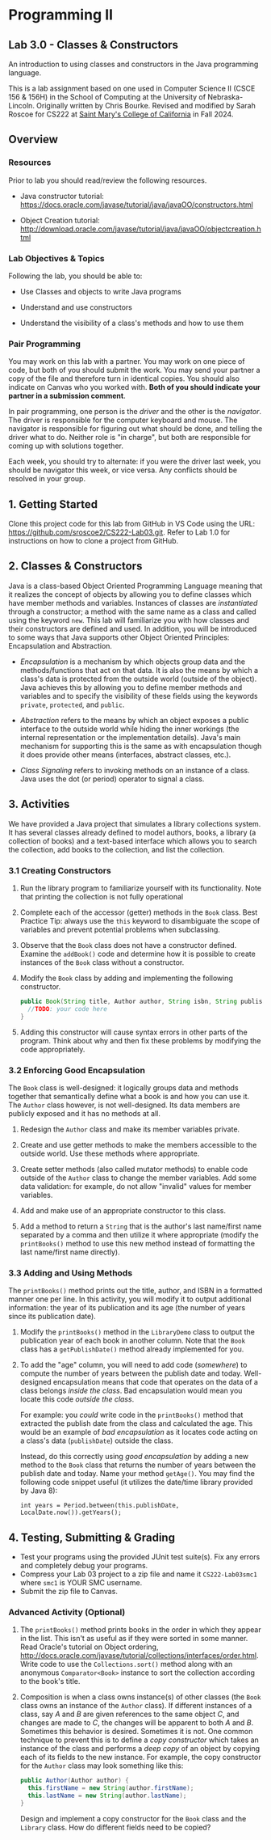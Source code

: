 # Programming II

## Lab 3.0 - Classes & Constructors

An introduction to using classes and constructors in the Java programming language.

This is a lab assignment based on one used in Computer Science II (CSCE 156 & 156H) in the School of Computing
at the University of Nebraska-Lincoln. 
Originally written by Chris Bourke. Revised and modified by Sarah Roscoe for CS222 at [Saint Mary's College of California](https://www.stmarys-ca.edu/) in Fall 2024. 

## Overview

### Resources

Prior to lab you should read/review the following resources.

-   Java constructor tutorial:  
    https://docs.oracle.com/javase/tutorial/java/javaOO/constructors.html

-   Object Creation tutorial:  
    http://download.oracle.com/javase/tutorial/java/javaOO/objectcreation.html


### Lab Objectives & Topics

Following the lab, you should be able to:

-   Use Classes and objects to write Java programs

-   Understand and use constructors

-   Understand the visibility of a class's methods and how to use them


### Pair Programming

You may work on this lab with a partner. You may work on one piece of code, but both of you should submit the work. You may send your partner a copy of the file and therefore turn in identical copies. You should also indicate on Canvas who you worked with. **Both of you should indicate your partner in a submission comment**. 

In pair programming, one person is the *driver* and the other is the *navigator*. The driver is responsible for the computer keyboard and mouse. The navigator is responsible for figuring out what should be done, and telling the driver what to do. Neither role is "in charge", but both are responsible for coming up with solutions together. 

Each week, you should try to alternate: if you were the driver last week, you should be navigator this week, or vice versa. Any conflicts should be resolved in your group. 


## 1. Getting Started

Clone this project code for this lab from GitHub in VS Code using the
URL: https://github.com/sroscoe2/CS222-Lab03.git. Refer to Lab 1.0 for
instructions on how to clone a project from GitHub.

## 2. Classes & Constructors 

Java is a class-based Object Oriented Programming Language meaning that
it realizes the concept of objects by allowing you to define classes
which have member methods and variables. Instances of classes are
*instantiated* through a constructor; a method with the same name as a
class and called using the keyword `new`. This lab will familiarize you with
how classes and their constructors are defined and used. In addition,
you will be introduced to some ways that Java supports other Object
Oriented Principles: Encapsulation and Abstraction.

-   *Encapsulation* is a mechanism by which objects group data and the
    methods/functions that act on that data. It is also the means by
    which a class's data is protected from the outside world (outside of
    the object). Java achieves this by allowing you to define member
    methods and variables and to specify the visibility of these fields
    using the keywords `private`, `protected`, and `public`.

-   *Abstraction* refers to the means by which an object exposes a
    public interface to the outside world while hiding the inner
    workings (the internal representation or the implementation
    details). Java's main mechanism for supporting this is the same as
    with encapsulation though it does provide other means (interfaces,
    abstract classes, etc.).

-   *Class Signaling* refers to invoking methods on an instance of a
    class. Java uses the dot (or period) operator to signal a class.

## 3. Activities 

We have provided a Java project that simulates a library collections
system. It has several classes already defined to model authors, books,
a library (a collection of books) and a text-based interface which
allows you to search the collection, add books to the collection, and
list the collection.

### 3.1 Creating Constructors

1.  Run the library program to familiarize yourself with its
    functionality. Note that printing the collection is not fully
    operational

2.  Complete each of the accessor (getter) methods in the `Book` class. Best
    Practice Tip: always use the `this` keyword to disambiguate the scope of
    variables and prevent potential problems when subclassing.

3.  Observe that the `Book` class does not have a constructor defined. Examine
    the `addBook()` code and determine how it is possible to create instances 
    of the `Book` class without a constructor.

4.  Modify the `Book` class by adding and implementing the following
    constructor.  

    ```java
    public Book(String title, Author author, String isbn, String publishDate) {
      //TODO: your code here
    }
    ```

5.  Adding this constructor will cause syntax errors in other parts of
    the program. Think about why and then fix these problems by
    modifying the code appropriately.

### 3.2 Enforcing Good Encapsulation

The `Book` class is well-designed: it logically groups data and methods
together that semantically define what a book is and how you can use it.
The `Author` class however, is not well-designed.  Its data members are publicly
exposed and it has no methods at all.

1.  Redesign the `Author` class and make its member variables private.

2.  Create and use getter methods to make the members accessible to the
    outside world. Use these methods where appropriate.

3.  Create setter methods (also called mutator methods) to enable code
    outside of the `Author` class to change the member variables. Add some data
    validation: for example, do not allow "invalid" values for member
    variables.

4.  Add and make use of an appropriate constructor to this class.

5.  Add a method to return a `String` that is the author's last name/first name
    separated by a comma and then utilize it where appropriate (modify
    the `printBooks()` method to use this new method instead of formatting the last
    name/first name directly).

### 3.3 Adding and Using Methods 

The `printBooks()` method prints out the title, author, and ISBN in a formatted manner
one per line. In this activity, you will modify it to output additional
information: the year of its publication and its age (the number of
years since its publication date).

1.  Modify the `printBooks()` method in the `LibraryDemo` class to output 
    the publication year of each book in another column. Note that the `Book`
    class has a `getPublishDate()` method already implemented for you.

2.  To add the "age" column, you will need to add code (*somewhere*) to compute
    the number of years between the publish date and today.  Well-designed
    encapsulation means that code that operates on the data of a class belongs
    *inside the class*.  Bad encapsulation would mean you locate this code
    *outside the class*.  
    
    For example: you *could* write code in the `printBooks()` method that 
    extracted the publish date from the class and calculated the age.  This
    would be an example of *bad encapsulation* as it locates code acting on 
    a class's data (`publishDate`) outside the class.  
    
    Instead, do this correctly using *good encapsulation* by adding a new
    method to the `Book` class that returns the number of years between the 
    publish date and today. Name your method `getAge()`.  You may find the following code 
    snippet useful (it utilizes the date/time library provided by Java 8):  
    
    `int years = Period.between(this.publishDate, LocalDate.now()).getYears();`

## 4. Testing, Submitting & Grading

* Test your programs using the provided JUnit test suite(s).  Fix any
errors and completely debug your programs.
* Compress your Lab 03 project to a zip file and name it `CS222-Lab03smc1` where `smc1` is YOUR SMC username.
* Submit the zip file to Canvas.

  
### Advanced Activity (Optional) 

1.  The `printBooks()` method prints books in the order in which they appear in the
    list. This isn't as useful as if they were sorted in some manner.
    Read Oracle's tutorial on Object ordering,
    <http://docs.oracle.com/javase/tutorial/collections/interfaces/order.html>.
    Write code to use the `Collections.sort()` method along with an anonymous 
    `Comparator<Book>` instance to sort the collection according to the book's title.

2.  Composition is when a class owns instance(s) of other classes (the
    `Book` class owns an instance of the `Author` class). If different 
    instances of a class, say *A* and *B* are given references to the 
    same object $C$, and changes are made to $C$, the changes will be 
    apparent to both *A* and *B*. Sometimes this behavior is desired. 
    Sometimes it is not.  One common technique to prevent this is to define 
    a *copy constructor* which takes an instance of the class and performs a
    *deep copy* of an object by copying each of its fields to the new
    instance. For example, the copy constructor for the `Author` class may look
    something like this:  

    ```java
    public Author(Author author) {
      this.firstName = new String(author.firstName);
      this.lastName = new String(author.lastName);
    }
    ```

    Design and implement a copy constructor for the `Book` class and the 
    `Library` class. How do different fields need to be copied?
